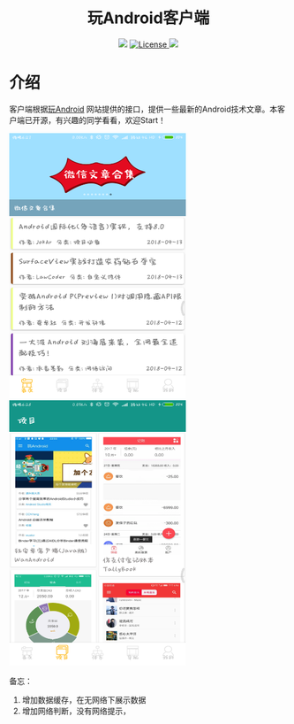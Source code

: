 <h1 align="center">玩Android客户端</h1>

<div align="center">
<img src="https://img.shields.io/badge/Version-V1.0.0-brightgreen.svg">
<a href="http://www.apache.org/licenses/LICENSE-2.0">
    <img src="https://img.shields.io/badge/License-Apache2.0-blue.svg" alt="License" />
</a>
<img src="https://img.shields.io/badge/QQ-744946073-ff69b4.svg">
</div>

# 介绍

客户端根据[玩Android](http://www.wanandroid.com) 网站提供的接口，提供一些最新的Android技术文章。本客户端已开源，有兴趣的同学看看，欢迎Start！

<img src="img/home.png" width=320 height=480 />
<img src="img/project.png" width=320 height=480 />

备忘：
1. 增加数据缓存，在无网络下展示数据
2. 增加网络判断，没有网络提示，

